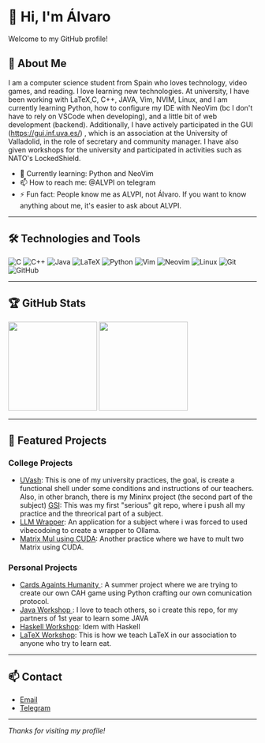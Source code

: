 # 👋 Hi, I'm Álvaro 

Welcome to my GitHub profile!

## 🚀 About Me

I am a computer science student from Spain who loves technology, video games, and reading.
I love learning new technologies. At university, I have been working with LaTeX,C, C++, JAVA, Vim, NVIM, Linux, and I am currently learning Python, how to configure my IDE with NeoVim (bc I don't have to rely on VSCode when developing), and a little bit of web development (backend).
Additionally, I have actively participated in the GUI (https://gui.inf.uva.es/) , which is an association at the University of Valladolid, in the role of secretary and community manager.
I have also given workshops for the university and participated in activities such as NATO's LockedShield.

- 🌱 Currently learning: Python and NeoVim
- 📫 How to reach me: @ALVPI on telegram 
- ⚡ Fun fact: People know me as ALVPI, not Álvaro. If you want to know anything about me, it's easier to ask about ALVPI.

---

## 🛠️ Technologies and Tools
![C](https://img.shields.io/badge/-C-333333?style=flat&logo=c)
![C++](https://img.shields.io/badge/-C++-333333?style=flat&logo=cpp)
![Java](https://img.shields.io/badge/-Java-333333?style=flat&logo=java)
![LaTeX](https://img.shields.io/badge/-LaTeX-333333?style=flat&logo=latex)
![Python](https://img.shields.io/badge/-Python-333333?style=flat&logo=python)
![Vim](https://img.shields.io/badge/-Vim-333333?style=flat&logo=vim)
![Neovim](https://img.shields.io/badge/-Neovim-333333?style=flat&logo=neovim)
![Linux](https://img.shields.io/badge/-Linux-333333?style=flat&logo=linux)
![Git](https://img.shields.io/badge/-Git-333333?style=flat&logo=git)
![GitHub](https://img.shields.io/badge/-GitHub-333333?style=flat&logo=github)

---

## 🏆 GitHub Stats

<p>
  <img height="180em" src="https://github-readme-stats.vercel.app/api?username=ALVPI&show_icons=true&hide_border=true&count_private=true&theme=radical" />
  <img height="180em" src="https://github-readme-stats.vercel.app/api/top-langs/?username=ALVPI&layout=compact&langs_count=8&hide_border=true&theme=radical"/>
</p>

---

## 📂 Featured Projects
### College Projects
- [UVash](https://github.com/ALVPI/ESO): This is one of my university practices, the goal, is create a functional shell under some conditions and instructions of our teachers. Also, in other branch, there is my Mininx project (the second part of the subject)
 [GSI](https://github.com/ALVPI/GSI): This was my first "serious" git repo, where i push all my practice and the threorical part of a subject.
- [LLM Wrapper](https://github.com/ALVPI/DIAS):  An application for a subject where i was forced to used vibecodoing to create a wrapper to Ollama.
- [Matrix Mul using CUDA](https://github.com/ALVPI/CPARCUDA): Another practice where we have to mult two Matrix using CUDA.
### Personal Projects
- [Cards Againts Humanity ](https://github.com/ALVPI/CardsAgainstHumanity-): A summer project where we are trying to create our own CAH game using Python crafting our own comunication protocol.
- [Java Workshop ](https://github.com/ALVPI/EjerciciosFPRO): I love to teach others, so i create this repo, for my partners of 1st year to learn some JAVA
- [Haskell Workshop](https://github.com/ALVPI/Haskell-PAR): Idem with Haskell
- [LaTeX Workshop](https://github.com/GrupoUniversitarioDeInformatica/TalleresLatex): This is how we teach LaTeX in our association to anyone who try to learn eat.
<!-- Add more projects as you wish -->

---

## 📫 Contact

- [Email](mailto:a.lopezprimo2000@icloud.com)
- [Telegram](https://t.me/ALVPI)
---

_Thanks for visiting my profile!_

<!-- Feel free to customize this README to your style. If you have a personal website or dashboard, add it above 😉 -->
